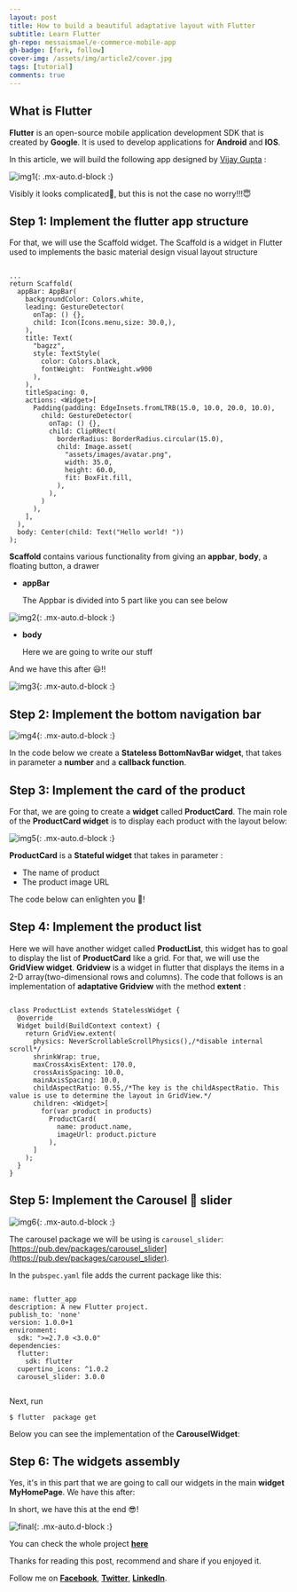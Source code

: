 ```yaml
---
layout: post
title: How to build a beautiful adaptative layout with Flutter
subtitle: Learn Flutter
gh-repo: messaismael/e-commerce-mobile-app
gh-badge: [fork, follow]
cover-img: /assets/img/article2/cover.jpg
tags: [tutorial]
comments: true
---
```


## **What is Flutter**

**Flutter** is an open-source mobile application development SDK that is created by **Google**. It is used to develop applications for **Android** and **IOS**.

In this article, we will build the following app designed by [Vijay Gupta](https://vijaygupta.work/?ref=uistore.design) :

![img1](/assets/img/article2/img1.png){: .mx-auto.d-block :}

Visibly it looks complicated🤔, but this is not the case no worry!!!😇

## **Step 1: Implement the flutter app structure**

For that, we will use the Scaffold widget. The Scaffold is a widget in Flutter used to implements the basic material design visual layout structure

```

...
return Scaffold(
  appBar: AppBar(
    backgroundColor: Colors.white,
    leading: GestureDetector(
      onTap: () {},
      child: Icon(Icons.menu,size: 30.0,),
    ),
    title: Text(
      "bagzz",
      style: TextStyle(
        color: Colors.black,
        fontWeight:  FontWeight.w900
      ),
    ), 
    titleSpacing: 0,
    actions: <Widget>[
      Padding(padding: EdgeInsets.fromLTRB(15.0, 10.0, 20.0, 10.0),
        child: GestureDetector(
          onTap: () {},
          child: ClipRRect(
            borderRadius: BorderRadius.circular(15.0),
            child: Image.asset(
              "assets/images/avatar.png",
              width: 35.0,
              height: 60.0,
              fit: BoxFit.fill,
            ),
          ),
        )
      ),
    ],
  ),
  body: Center(child: Text("Hello world! "))
);

```

**Scaffold** contains various functionality from giving an **appbar**, **body**, a floating button, a drawer

- **appBar**

  The Appbar is divided into 5 part like you can see below

![img2](/assets/img/article2/img2.png){: .mx-auto.d-block :}

- **body**

  Here we are going to write our stuff

And we have this after 😃!!

![img3](/assets/img/article2/img3.png){: .mx-auto.d-block :}

## **Step 2: Implement the bottom navigation bar**

![img4](/assets/img/article2/img4.png){: .mx-auto.d-block :}

In the code below we create a **Stateless BottomNavBar widget**, that takes in parameter a **number** and a **callback function**.

<script src="https://gist.github.com/messaismael/20087c6821ef52fda0ebf0eeeea9e008.js"></script>

## **Step 3: Implement the card of the product**

For that, we are going to create a **widget** called **ProductCard**. The main role of the **ProductCard widget** is to display each product with the layout below:

![img5](/assets/img/article2/img5.png){: .mx-auto.d-block :}

**ProductCard** is a **Stateful widget** that takes in parameter :

- The name of product
- The product image URL

The code below can enlighten you 🧐!

<script src="https://gist.github.com/messaismael/2a0abce26becedeb9e70f2990580f2fe.js"></script>

## **Step 4: Implement the product list**

Here we will have another widget called **ProductList**, this widget has to goal to display the list of **ProductCard** like a grid. For that, we will use the **GridView widget**.
**Gridview** is a widget in flutter that displays the items in a 2-D array(two-dimensional rows and columns). The code that follows is an implementation of **adaptative Gridview** with the method **extent** :

```

class ProductList extends StatelessWidget {
  @override
  Widget build(BuildContext context) {
    return GridView.extent(
      physics: NeverScrollableScrollPhysics(),/*disable internal scroll*/
      shrinkWrap: true,
      maxCrossAxisExtent: 170.0,
      crossAxisSpacing: 10.0,
      mainAxisSpacing: 10.0,
      childAspectRatio: 0.55,/*The key is the childAspectRatio. This value is use to determine the layout in GridView.*/
      children: <Widget>[
        for(var product in products)
          ProductCard(
            name: product.name,
            imageUrl: product.picture
          ),
      ]
    );
  }
}

```

## **Step 5: Implement the Carousel 🎠 slider**

![img6](/assets/img/article2/img6.png){: .mx-auto.d-block :}

The carousel package we will be using is ``carousel_slider``: [https://pub.dev/packages/carousel_slider](https://pub.dev/packages/carousel_slider).

In the ``pubspec.yaml`` file adds the current package like this:

```

name: flutter_app
description: A new Flutter project.
publish_to: 'none'
version: 1.0.0+1
environment:
  sdk: ">=2.7.0 <3.0.0"
dependencies:
  flutter:
    sdk: flutter
  cupertino_icons: ^1.0.2
  carousel_slider: 3.0.0


```

Next, run

  ~~~
  $ flutter  package get
  ~~~

Below you can see the implementation of the **CarouselWidget**:

<script src="https://gist.github.com/messaismael/cc2808c3ad2fc2a4463f0e218234d867.js"></script>

## **Step 6: The widgets assembly**

Yes, it's in this part that we are going to call our widgets in the main **widget MyHomePage**. We have this after:

<script src="https://gist.github.com/messaismael/61db2152ac02487a459eae2c59e98345.js"></script>

In short, we have this at the end 😎!

![final](/assets/img/article2/FullSizeRender.gif){: .mx-auto.d-block :}

You can check the whole project **[here](https://github.com/messaismael/e-commerce-mobile-app)**

Thanks for reading this post, recommend and share if you enjoyed it.

Follow me on **[Facebook](https://web.facebook.com/messaismael.dassi/)**, **[Twitter](https://twitter.com/MessaIsmael)**, **[LinkedIn](https://www.linkedin.com/in/ismael-messa-abb90a207/)**.
